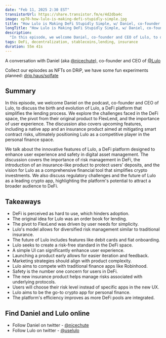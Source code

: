 ```yaml
---
date: "Feb 11, 2025 2:30 EST"
transistorUrl: https://share.transistor.fm/e/4d2dba4c
image: ep70-how-lulo-is-making-defi-stupidly-simple.jpg
title: "How Lulo is Making DeFi Stupidly Simple, w/ Daniel, co-founder and CEO @Lulo"
longTitle: "How Lulo is Making DeFi Stupidly Simple, w/ Daniel, co-founder and CEO @Lulo"
description:
  "In this episode, we welcome Daniel, co-founder and CEO of Lulo, to discuss the birth and rise of Lulo, a platform that simplifies DeFi for the masses."
tags: DeFi, decentralization, stablecoins,lending, insurance
duration: 55m 41s
---
```


A conversation with Daniel (aka [@nicechute](https://x.com/nicechute)), co-founder and CEO of [@Lulo](https://x.com/uselulo)

Collect our episodes as NFTs on DRiP, we have some fun experiments planned: [drip.haus/solfate](https://drip.haus/solfate)

## Summary

In this episode, we welcome Daniel on the podcast, co-founder and CEO of Lulo, to discuss the birth and evolution of Lulo, a DeFi platform that simplifies the lending process. We explore the challenges faced in the DeFi space, the pivot from their original product to FlexLend, and the importance of user experience. The discussion also covers upcoming features, including a native app and an insurance product aimed at mitigating smart contract risks, ultimately positioning Lulo as a competitive player in the personal finance space.

We talk about the innovative features of Lulo, a DeFi platform designed to enhance user experience and safety in digital asset management. The discussion covers the importance of risk management in DeFi, the introduction of an insurance-like product to protect users' deposits, and the vision for Lulo as a comprehensive financial tool that simplifies crypto investments. We also discuss regulatory challenges and the future of Lulo as a leading crypto app, highlighting the platform's potential to attract a broader audience to DeFi.

## Takeaways

- DeFi is perceived as hard to use, which hinders adoption.
- The original idea for Lulo was an order book for lending.
- The pivot to FlexLend was driven by user needs for simplicity. 
- Lulo's model allows for diversified risk management similar to traditional insurance.
- The future of Lulo includes features like debit cards and fiat onboarding.
- Lulo seeks to create a risk-free standard in the DeFi space.
- A simple UI can significantly enhance user experience.
- Launching a product early allows for easier iteration and feedback.
- Marketing strategies should align with product complexity.
- Lulo aims to compete with traditional finance apps like Robinhood.
- Safety is the number one concern for users in DeFi.
- The new insurance product helps manage risks associated with underlying protocols.
- Users will choose their risk level instead of specific apps in the new UX.
- Lulo aims to be the go-to crypto app for personal finance.
- The platform's efficiency improves as more DeFi pools are integrated.

## Find Daniel and Lulo online

- Follow Daniel on twitter - [@nicechute](https://x.com/nicechute)
- Follow Lulo on twitter - [@uselulo](https://x.com/uselulo)
